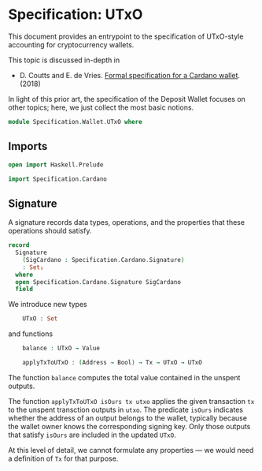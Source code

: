 # Specification: UTxO

This document provides an entrypoint to the specification
of UTxO-style accounting for cryptocurrency wallets.

This topic is discussed in-depth in

* D. Coutts and E. de Vries. [Formal specification for a Cardano wallet][wallet]. (2018)

In light of this prior art, the specification of the Deposit Wallet
focuses on other topics; here, we just collect the most basic notions.

  [wallet]: https://iohk.io/en/research/library/papers/formal-specification-for-a-cardano-wallet/

```agda
module Specification.Wallet.UTxO where
```

## Imports

```agda
open import Haskell.Prelude

import Specification.Cardano
```

## Signature

A signature records data types, operations,
and the properties that these operations should satisfy.

```agda
record
  Signature
    (SigCardano : Specification.Cardano.Signature)
    : Set₁
  where
  open Specification.Cardano.Signature SigCardano
  field
```

We introduce new types

```agda
    UTxO : Set
```

and functions

```agda
    balance : UTxO → Value

    applyTxToUTxO : (Address → Bool) → Tx → UTxO → UTxO
```

The function `balance` computes the total value contained in the
unspent outputs.

The function `applyTxToUTxO isOurs tx utxo` applies the given
transaction `tx` to the unspent transction outputs in `utxo`.
The predicate `isOurs` indicates whether the address of an output
belongs to the wallet, typically because the wallet owner knows
the corresponding signing key.
Only those outputs that satisfy `isOurs` are included in the
updated `UTxO`.

At this level of detail, we cannot formulate any properties
— we would need a definition of `Tx` for that purpose.
